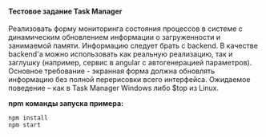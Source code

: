 #### Тестовое задание Task Manager

Реализовать форму мониторинга состояния процессов в системе с динамическим
обновлением информации о загруженности и занимаемой памяти.
Информацию следует брать с backend. В качестве backend'а можно
использовать как реальную реализацию, так и заглушку (например, сервис в
angular с автогенерацией параметров).
Основное требование - экранная форма должна обновлять информацию без
полной перерисовки всего интерфейса. Ожидаемое поведение – как в Task
Manager Windows либо $top из Linux.

**npm команды запуска примера:**
```
npm install
npm start
```
